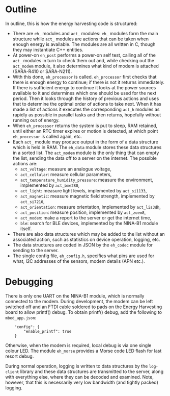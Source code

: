 # Outline
In outline, this is how the energy harvesting code is structured:

- There are `eh_` modules and `act_` modules: `eh_` modules form the main structure while `act_` modules are actions that can be taken when enough energy is available.  The modules are all written in C, though they may instantiate C++ entities.
- At power-on `eh_post` performs a power-on self test, calling all of the `act_` modules in turn to check them out and, while checking out the `act_modem` module, it also determines what kind of modem is attached (SARA-R410 or SARA-N211).
- With this done, `eh_processor` is called.  `eh_processor` first checks that there is enough energy to continue; if there is not it returns immediately.  If there is sufficient energy to continue it looks at the power sources available to it and determines which one should be used for the next period.  Then it looks through the history of previous actions and uses that to determine the optimal order of actions to take next.  When it has made a list of actions it executes the corresponding `act_h` modules as rapidly as possible in parallel tasks and then returns, hopefully without running out of energy.
- When `eh_processor` returns the system is put to sleep, RAM retained, until either an RTC timer expires or motion is detected, at which point `eh_processor` is called again, etc.
- Each `act_` module may produce output in the form of a data structure which is held in RAM. The `eh_data` module stores these data structures in a sorted list. The `act_modem` module is the only thing that can empty the list, sending the data off to a server on the internet. The possible actions are:
    - `act_voltage`: measure an analogue voltage,
    - `act_cellular`: measure cellular parameters,
    - `act_temperature_humidity_pressure`: measure the environment, implemented by `act_bme280`,
    - `act_light`: measure light levels, implemented by `act_si1133`,
    - `act_magnetic`: measure magnetic field strength, implemented by `act_si7210`,
    - `act_orientation`: measure orientation, implemented by `act_lis3dh`,
    - `act_position`: measure position, implemented by `act_zoem8`,
    - `act_modem`: make a report to the server or get the internet time,
    - `ble`: search for BLE devices, implemented by the NINA-B1 module itself.
- There are also data structures which may be added to the list without an associated action, such as statistics on device operation, logging, etc.
- The data structures are coded in JSON by the `eh_codec` module for sending to the server.
- The single config file, `eh_config.h`, specifies what pins are used for what, I2C addresses of the sensors, modem details (APN etc.).

# Debugging
There is only one UART on the NINA-B1 module, which is normally connected to the modem. During development, the modem can be left switched off and an FTDI cable soldered to pads on the Energy Harvesting board to allow printf() debug.  To obtain printf() debug, add the following to `mbed_app.json`:

```
    "config": {
        "enable_printf": true
    }
```

Otherwise, when the modem is required, local debug is via one single colour LED.  The module `eh_morse` provides a Morse code LED flash for last resort debug.

During normal operation, logging is written to data structures by the `log-client` library and these data structures are transmitted to the server, along with everything else, where they can be decoded and examined. Note, however, that this is necessarily very low bandwidth (and tightly packed) logging.

